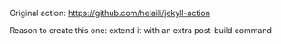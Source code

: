 Original action: https://github.com/helaili/jekyll-action

Reason to create this one: extend it with an extra post-build command
